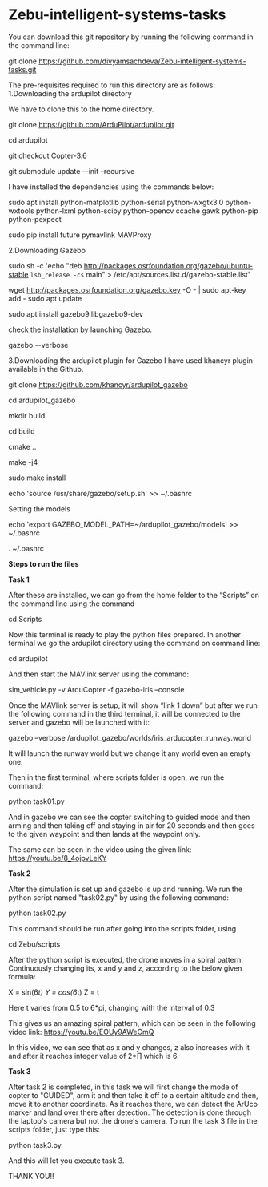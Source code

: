 # Zebu-intelligent-systems-tasks

You can download this git repository by running the following command in the command line:

git clone https://github.com/divyamsachdeva/Zebu-intelligent-systems-tasks.git

The pre-requisites required to run this directory are as follows:
1.Downloading the ardupilot directory

We have to clone this to the home directory.

git clone https://github.com/ArduPilot/ardupilot.git

cd ardupilot

git checkout Copter-3.6

git submodule update --init –recursive


I have installed the dependencies using the commands below:



sudo apt install python-matplotlib python-serial python-wxgtk3.0 python- wxtools python-lxml python-scipy python-opencv ccache gawk python-pip python-pexpect


sudo pip install future pymavlink MAVProxy


2.Downloading Gazebo

sudo sh -c 'echo "deb http://packages.osrfoundation.org/gazebo/ubuntu-stable
`lsb_release -cs` main" > /etc/apt/sources.list.d/gazebo-stable.list'

wget http://packages.osrfoundation.org/gazebo.key -O - | sudo apt-key add -
sudo apt update

sudo apt install gazebo9 libgazebo9-dev

check the installation by launching Gazebo.

gazebo --verbose

3.Downloading the ardupilot plugin for Gazebo
I have used khancyr plugin available in the Github.

git clone https://github.com/khancyr/ardupilot_gazebo

cd ardupilot_gazebo

mkdir build

cd build

cmake ..

make -j4

sudo make install

echo 'source /usr/share/gazebo/setup.sh' >> ~/.bashrc

Setting the models

echo 'export GAZEBO_MODEL_PATH=~/ardupilot_gazebo/models' >>
~/.bashrc

. ~/.bashrc







**Steps to run the files**

**Task 1**

After these are installed, we can go from the home folder to the “Scripts” on the command line using the command

cd Scripts

Now this terminal is ready to play the python files prepared. In another terminal we go the ardupilot directory using the command on command line:

cd ardupilot

And then start the MAVlink server using the command:

sim_vehicle.py -v ArduCopter -f gazebo-iris –console

Once the MAVlink server is setup, it will show “link 1 down” but after we run the following command in the third terminal, it will be connected to the server and gazebo will be launched with it:

gazebo –verbose /ardupilot_gazebo/worlds/iris_arducopter_runway.world

It will launch the runway world but we change it any world even an empty one.

Then in the first terminal, where scripts folder is open, we run the command:

python task01.py

And in gazebo we can see the copter switching to guided mode and then arming and then taking off and staying in air for 20 seconds and  then goes to the given waypoint and then lands at the waypoint only.



The same can be seen in the video using the given link: https://youtu.be/8_4ojpvLeKY

**Task 2**

After the simulation is set up and gazebo is up and running. We run the python script named "task02.py" by using the following command:

python task02.py

This command should be run after going into the scripts folder, using

cd Zebu/scripts


After the python script is executed, the drone moves in a spiral pattern. Continuously changing its, x and y and z, according to the below given formula:

X = sin(6*t)
Y = cos(6*t)
Z = t

Here t varies from 0.5 to 6*pi, changing with the interval of 0.3

This gives us an amazing spiral pattern, which can be seen in the following video link: https://youtu.be/EOUy9AWeCmQ

In this video, we can see that as x and y changes, z also increases with it and after it reaches integer value of 2*∏ which is 6.


**Task 3**

After task 2 is completed, in this task we will first change the mode of copter to "GUIDED", arm it and then take it off to a certain altitude and then, move it to another coordinate. As it reaches there, we can detect the ArUco marker and land over there after detection. The detection is done through the laptop's camera but not the drone's camera. To run the task 3 file in the scripts folder, just type this:

python task3.py

And this will let you execute task 3.




THANK YOU!!

